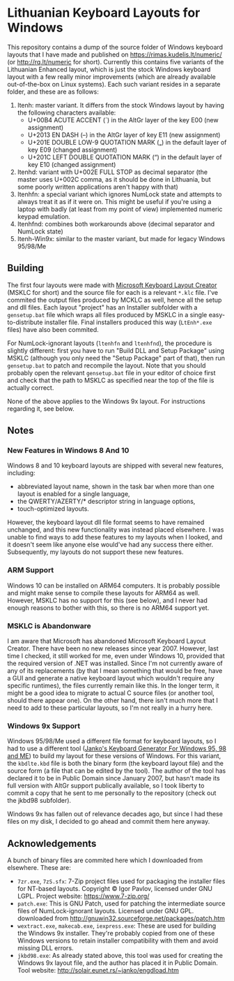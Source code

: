# Lithuanian Keyboard Layouts for Windows
This repository contains a dump of the source folder of Windows keyboard layouts that I have made and published on https://rimas.kudelis.lt/numeric/ (or http://rq.lt/numeric for short). Currently this contains five variants of the Lithuanian Enhanced layout, which is just the stock Windows keyboard layout with a few really minor improvements (which are already available out-of-the-box on Linux systems). Each such variant resides in a separate folder, and these are as follows:
1. ltenh: master variant. It differs from the stock Windows layout by having the following characters available:
    - U+00B4 ACUTE ACCENT (´) in the AltGr layer of the key E00 (new assignment)
    - U+2013 EN DASH (–) in the AltGr layer of key E11 (new assignment)
    - U+201E DOUBLE LOW-9 QUOTATION MARK („) in the default layer of key E09 (changed assignment)
    - U+201C LEFT DOUBLE QUOTATION MARK (“) in the default layer of key E10 (changed assignment)
2. ltenhd: variant with U+002E FULL STOP as decimal separator (the master uses U+002C comma, as it should be done in Lithuania, but some poorly written applications aren't happy with that)
3. ltenhfn: a special variant which ignores NumLock state and attempts to always treat it as if it were on. This might be useful if you're using a laptop with badly (at least from my point of view) implemented numeric keypad emulation.
4. ltenhfnd: combines both workarounds above (decimal separator and NumLock state)
5. ltenh-Win9x: similar to the master variant, but made for legacy Windows 95/98/Me

## Building
The first four layouts were made with [Microsoft Keyboard Layout Creator](https://www.microsoft.com/en-us/download/details.aspx?id=102134) (MSKLC for short) and the source file for each is a relevant `*.klc` file. I've commited the output files produced by MCKLC as well, hence all the setup and dll files. Each layout "project" has an Installer subfolder with a `gensetup.bat` file which wraps all files produced by MSKLC in a single easy-to-distribute installer file. Final installers produced this way (`LtEnh*.exe` files) have also been commited.

For NumLock-ignorant layouts (`ltenhfn` and `ltenhfnd`), the procedure is slightly different: first you have to run "Build DLL and Setup Package" using MSKLC (although you only need the "Setup Package" part of that), then run `gensetup.bat` to patch and recompile the layout. Note that you should probably open the relevant `gensetup.bat` file in your editor of choice first and check that the path to MSKLC as specified near the top of the file is actually correct.

None of the above applies to the Windows 9x layout. For instructions regarding it, see below.

## Notes
### New Features in Windows 8 And 10
Windows 8 and 10 keyboard layouts are shipped with several new features, including:

- abbreviated layout name, shown in the task bar when more than one layout is enabled for a single language,
- the QWERTY/AZERTY/* descriptor string in language options,
- touch-optimized layouts.

However, the keyboard layout dll file format seems to have remained unchanged, and this new functionality was instead placed elsewhere. I was unable to find ways to add these features to my layouts when I looked, and it doesn't seem like anyone else would've had any success there either. Subsequently, my layouts do not support these new features.

### ARM Support
Windows 10 can be installed on ARM64 computers. It is probably possible and might make sense to compile these layouts for ARM64 as well. However, MSKLC has no support for this (see below), and I never had enough reasons to bother with this, so there is no ARM64 support yet.

### MSKLC is Abandonware
I am aware that Microsoft has abandoned Microsoft Keyboard Layout Creator. There have been no new releases since year 2007. However, last time I checked, it still worked for me, even under Windows 10, provided that the required version of .NET was installed. Since I'm not currently aware of any of its replacements (by that I mean something that would be free, have a GUI and generate a native keyboard layout which wouldn't require any specific runtimes), the files currently remain like this. In the longer term, it might be a good idea to migrate to actual C source files (or another tool, should there appear one). On the other hand, there isn't much more that I need to add to these particular layouts, so I'm not really in a hurry here.

### Windows 9x Support
Windows 95/98/Me used a different file format for keyboard layouts, so I had to use a different tool ([Janko's Keyboard Generator For Windows 95, 98 and ME](http://solair.eunet.rs/~janko/engdload.htm)) to build my layout for these versions of Windows. For this variant, the `kbdlte.kbd` file is both the binary form (the keyboard layout file) and the source form (a file that can be edited by the tool). The author of the tool has declared it to be in Public Domain since January 2007, but hasn't made its full version with AltGr support publically available, so I took liberty to commit a copy that he sent to me personally to the repository (check out the jkbd98 subfolder).

Windows 9x has fallen out of relevance decades ago, but since I had these files on my disk, I decided to go ahead and commit them here anyway.

## Acknowledgements
A bunch of binary files are commited here which I downloaded from elsewhere. These are:
- `7zr.exe`, `7zS.sfx`: 7-Zip project files used for packaging the installer files for NT-based layouts. Copyright © Igor Pavlov, licensed under GNU LGPL. Project website: https://www.7-zip.org/
- `patch.exe`: This is GNU Patch, used for patching the intermediate source files of NumLock-ignorant layouts. Licensed under GNU GPL. downloaded from http://gnuwin32.sourceforge.net/packages/patch.htm
- `wextract.exe`, `makecab.exe`, `iexpress.exe`: These are used for building the Windows 9x installer. They're probably copied from one of these Windows versions to retain installer compatibility with them and avoid missing DLL errors.
- `jkbd98.exe`: As already stated above, this tool was used for creating the Windows 9x layout file, and the author has placed it in Public Domain. Tool website: http://solair.eunet.rs/~janko/engdload.htm

